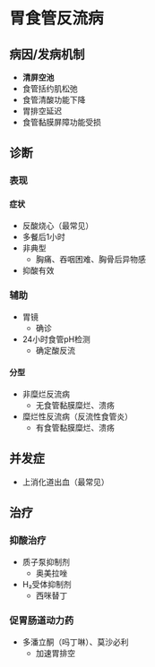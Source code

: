 # 胃食管反流病
## 病因/发病机制
- **清屏空池**
- 食管括约肌松弛
- 食管清酸功能下降
- 胃排空延迟
- 食管黏膜屏障功能受损
## 诊断
### 表现
#### 症状
- 反酸烧心（最常见）
- 多餐后1小时
- 非典型
    - 胸痛、吞咽困难、胸骨后异物感
- 抑酸有效
### 辅助
- 胃镜
    - 确诊
- 24小时食管pH检测
    - 确定酸反流
#### 分型
- 非糜烂反流病
    - 无食管黏膜糜烂、溃疡
- 糜烂性反流病（反流性食管炎）
    - 有食管黏膜糜烂、溃疡
## 并发症
- 上消化道出血（最常见）
## 治疗
### 抑酸治疗
- 质子泵抑制剂
    - 奥美拉唑
- H₂受体抑制剂
    - 西咪替丁
### 促胃肠道动力药
- 多潘立酮（吗丁啉）、莫沙必利
    - 加速胃排空
